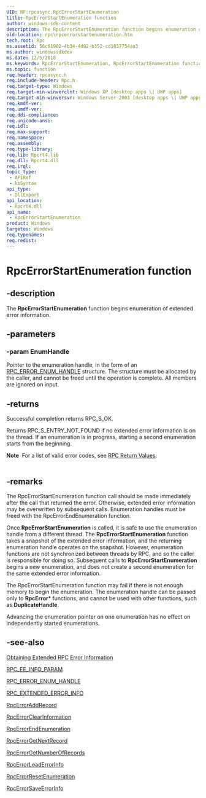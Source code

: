 ```yaml
---
UID: NF:rpcasync.RpcErrorStartEnumeration
title: RpcErrorStartEnumeration function
author: windows-sdk-content
description: The RpcErrorStartEnumeration function begins enumeration of extended error information.
old-location: rpc\rpcerrorstartenumeration.htm
tech.root: Rpc
ms.assetid: 56c61902-4b34-4d92-b352-cd1837754aa3
ms.author: windowssdkdev
ms.date: 12/5/2018
ms.keywords: RpcErrorStartEnumeration, RpcErrorStartEnumeration function [RPC], _rpc_rpcerrorstartenumeration, rpc.rpcerrorstartenumeration, rpcasync/RpcErrorStartEnumeration
ms.topic: function
req.header: rpcasync.h
req.include-header: Rpc.h
req.target-type: Windows
req.target-min-winverclnt: Windows XP [desktop apps \| UWP apps]
req.target-min-winversvr: Windows Server 2003 [desktop apps \| UWP apps]
req.kmdf-ver: 
req.umdf-ver: 
req.ddi-compliance: 
req.unicode-ansi: 
req.idl: 
req.max-support: 
req.namespace: 
req.assembly: 
req.type-library: 
req.lib: Rpcrt4.lib
req.dll: Rpcrt4.dll
req.irql: 
topic_type:
 - APIRef
 - kbSyntax
api_type:
 - DllExport
api_location:
 - Rpcrt4.dll
api_name:
 - RpcErrorStartEnumeration
product: Windows
targetos: Windows
req.typenames: 
req.redist: 
---
```


# RpcErrorStartEnumeration function


## -description


The 
<b>RpcErrorStartEnumeration</b> function begins enumeration of extended error information.


## -parameters




### -param EnumHandle

Pointer to the enumeration handle, in the form of an 
<a href="https://msdn.microsoft.com/d6fbd0ad-b63e-4fb8-bebb-1b2b2552a8c8">RPC_ERROR_ENUM_HANDLE</a> structure. The structure must be allocated by the caller, and cannot be freed until the operation is complete. All members are ignored on input.


## -returns



Successful completion returns RPC_S_OK.

Returns RPC_S_ENTRY_NOT_FOUND if no extended error information is on the thread. If an enumeration is in progress, starting a second enumeration starts from the beginning.

<div class="alert"><b>Note</b>  For a list of valid error codes, see 
<a href="https://msdn.microsoft.com/0223aa7a-b0cf-49e3-9f08-90be5ccffbd1">RPC Return Values</a>.</div>
<div> </div>



## -remarks



The RpcErrorStartEnumeration function call should be made immediately after the call that returned the error. Otherwise, extended error information may be overwritten by subsequent calls. Enumeration handles must be freed with the RpcErrorEndEnumeration function.

Once 
<b>RpcErrorStartEnumeration</b> is called, it is safe to use the enumeration handle from a different thread. The 
<b>RpcErrorStartEnumeration</b> function takes a snapshot of the extended error information, and the returning enumeration handle operates on the snapshot. However, enumeration functions are not synchronized between threads by RPC, and so the caller is responsible for doing so. Subsequent calls to 
<b>RpcErrorStartEnumeration</b> begins a new enumeration, and does not create a second enumeration for the same extended error information.

The RpcErrorStartEnumeration function may fail if there is not enough memory to begin the enumeration. The enumeration handle can be passed only to <b>RpcError</b>* functions, and cannot be used with other functions, such as <b>DuplicateHandle</b>.

Advancing the enumeration pointer on one enumeration has no effect on independently started enumerations.




## -see-also




<a href="https://msdn.microsoft.com/7a386def-c640-42f4-9869-b6a1c522984a">Obtaining Extended RPC Error Information</a>



<a href="https://msdn.microsoft.com/a201f8f3-6e74-4550-9738-d5415340994b">RPC_EE_INFO_PARAM</a>



<a href="https://msdn.microsoft.com/d6fbd0ad-b63e-4fb8-bebb-1b2b2552a8c8">RPC_ERROR_ENUM_HANDLE</a>



<a href="https://msdn.microsoft.com/1e906192-c9f1-41c2-bf7f-9967a3d0e1d3">RPC_EXTENDED_ERROR_INFO</a>



<a href="https://msdn.microsoft.com/b82708ef-0760-49b0-87d2-3d55a07b351f">RpcErrorAddRecord</a>



<a href="https://msdn.microsoft.com/ff96904c-285d-4d39-af3b-bf295c29e62f">RpcErrorClearInformation</a>



<a href="https://msdn.microsoft.com/04da6e7d-bbdb-47d3-9924-604ddf56d177">RpcErrorEndEnumeration</a>



<a href="https://msdn.microsoft.com/cc2d3aa0-2956-4710-ad31-a347d9ef9043">RpcErrorGetNextRecord</a>



<a href="https://msdn.microsoft.com/1b498cc8-9ee5-47bd-a484-33bf1c89413c">RpcErrorGetNumberOfRecords</a>



<a href="https://msdn.microsoft.com/cbd171ee-cef3-4880-a26d-81267cb813e9">RpcErrorLoadErrorInfo</a>



<a href="https://msdn.microsoft.com/fb41b923-7fd3-4058-9f5f-df4018d9b872">RpcErrorResetEnumeration</a>



<a href="https://msdn.microsoft.com/59a3ba71-10bd-47d1-91b0-eba5ffa5051b">RpcErrorSaveErrorInfo</a>
 

 

